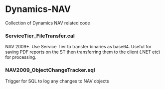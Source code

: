 # Dynamics-NAV
Collection of Dynamics NAV related code

### ServiceTier_FileTransfer.cal
NAV 2009+. Use Service Tier to transfer binaries as base64. Useful for saving PDF reports on the ST then transferring them to the client (.NET etc) for processing.

### NAV2009_ObjectChangeTracker.sql
Trigger for SQL to log any changes to NAV objects
